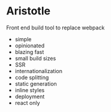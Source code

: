 # Aristotle
Front end build tool to replace webpack

- simple 
- opinionated 
- blazing fast 
- small build sizes 
- SSR 
- internationalization 
- code splitting
- static generation 
- inline styles 
- deployment
- react only